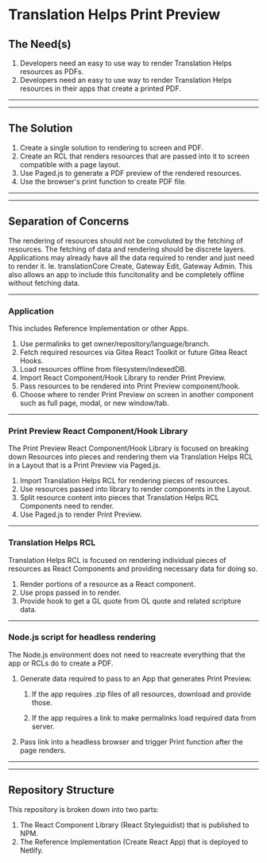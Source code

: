 # Translation Helps Print Preview

## The Need(s)

1. Developers need an easy to use way to render Translation Helps resources as PDFs.
2. Developers need an easy to use way to render Translation Helps resources in their apps that create a printed PDF.

___
___

## The Solution

1. Create a single solution to rendering to screen and PDF.
1. Create an RCL that renders resources that are passed into it to screen compatible with a page layout.
1. Use Paged.js to generate a PDF preview of the rendered resources.
1. Use the browser's print function to create PDF file.

___
___

## Separation of Concerns

The rendering of resources should not be convoluted by the fetching of resources. The fetching of data and rendering should be discrete layers. Applications may already have all the data required to render and just need to render it. Ie. translationCore Create, Gateway Edit, Gateway Admin. This also allows an app to include this funcitonality and be completely offline without fetching data.

___

### Application

This includes Reference Implementation or other Apps.

1. Use permalinks to get owner/repository/language/branch.
1. Fetch required resources via Gitea React Toolkit or future Gitea React Hooks.
1. Load resources offline from filesystem/indexedDB.
1. Import React Component/Hook Library to render Print Preview.
1. Pass resources to be rendered into Print Preview component/hook.
1. Choose where to render Print Preview on screen in another component such as full page, modal, or new window/tab.

___

### Print Preview React Component/Hook Library

The Print Preview React Component/Hook Library is focused on breaking down Resources into pieces and rendering them via Translation Helps RCL in a Layout that is a Print Preview via Paged.js.

1. Import Translation Helps RCL for rendering pieces of resources.
1. Use resources passed into library to render components in the Layout.
1. Split resource content into pieces that Translation Helps RCL Components need to render.
1. Use Paged.js to render Print Preview.

___

### Translation Helps RCL

Translation Helps RCL is focused on rendering individual pieces of resources as React Components and providing necessary data for doing so.

1. Render portions of a resource as a React component.
1. Use props passed in to render.
1. Provide hook to get a GL quote from OL quote and related scripture data.

___

### Node.js script for headless rendering

The Node.js environment does not need to reacreate everything that the app or RCLs do to create a PDF. 

1. Generate data required to pass to an App that generates Print Preview.

   1. If the app requires .zip files of all resources, download and provide those.

   1. If the app requires a link to make permalinks load required data from server.

1. Pass link into a headless browser and trigger Print function after the page renders.

___
___

## Repository Structure

This repository is broken down into two parts:
1. The React Component Library (React Styleguidist) that is published to NPM.
1. The Reference Implementation (Create React App) that is deployed to Netlify.
